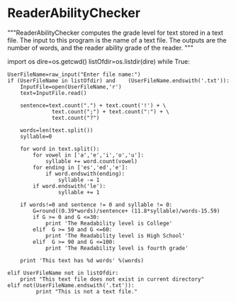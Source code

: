 # ReaderAbilityChecker
"""ReaderAbilityChecker computes the grade level for text stored in a text file.
The input to this program is the name of a text file. The outputs are the number
of words, and the reader ability grade of the reader.  """


import os
dire=os.getcwd()
listOfdir=os.listdir(dire)
while True:
    
    UserFileName=raw_input("Enter file name:")
    if (UserFileName in listOfdir) and    (UserFileName.endswith('.txt')):
        InputFile=open(UserFileName,'r')
        text=InputFile.read()

        sentence=text.count(".") + text.count('!') + \
                  text.count(";") + text.count(":") + \
                  text.count("?")

        words=len(text.split())
        syllable=0

        for word in text.split():
            for vowel in ['a','e','i','o','u']:
                syllable += word.count(vowel)
            for ending in ['es','ed','e']:
                if word.endswith(ending):
                    syllable -= 1
            if word.endswith('le'):
                    syllable += 1
        
        if words!=0 and sentence != 0 and syllable != 0:
            G=round((0.39*words)/sentence+ (11.8*syllable)/words-15.59)
            if G >= 0 and G <=30:
                print 'The Readability level is College'
            elif  G >= 50 and G <=60:
                print 'The Readability level is High School'
            elif  G >= 90 and G <=100:
                print 'The Readability level is fourth grade'
                     
        print 'This text has %d words' %(words)
        
    elif UserFileName not in listOfdir:
        print "This text file does not exist in current directory"
    elif not(UserFileName.endswith('.txt')):
             print "This is not a text file."



